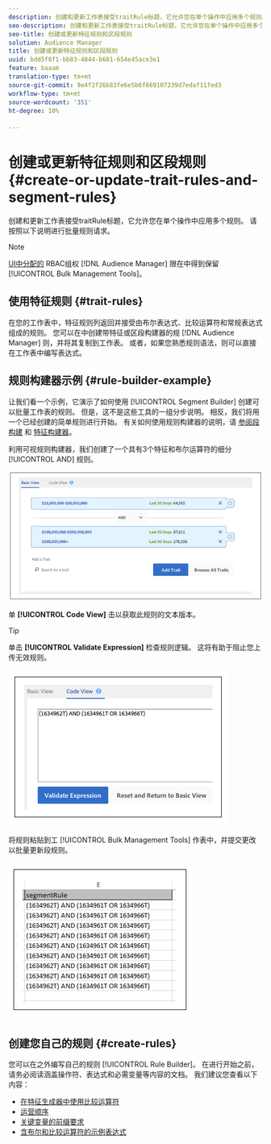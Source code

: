 ```yaml
---
description: 创建和更新工作表接受traitRule标题，它允许您在单个操作中应用多个规则。 请按照以下说明进行批量规则请求。
seo-description: 创建和更新工作表接受traitRule标题，它允许您在单个操作中应用多个规则。 请按照以下说明进行批量规则请求。
seo-title: 创建或更新特征规则和区段规则
solution: Audience Manager
title: 创建或更新特征规则和区段规则
uuid: bdd5f8f1-bb83-4844-b681-654e45ace3e1
feature: baaam
translation-type: tm+mt
source-git-commit: 9e4f2f26b83fe6e5b6f669107239d7edaf11fed3
workflow-type: tm+mt
source-wordcount: '351'
ht-degree: 10%

---
```



# 创建或更新特征规则和区段规则{#create-or-update-trait-rules-and-segment-rules}

创建和更新工作表接受traitRule标题，它允许您在单个操作中应用多个规则。 请按照以下说明进行批量规则请求。

<!-- 

<p>c_bulk_rules.xml </p>

 -->

>[!NOTE]
>
>[UI中分配的](../../features/administration/administration-overview.md) RBAC组权 [!DNL Audience Manager] 限在中得到保留 [!UICONTROL Bulk Management Tools]。

## 使用特征规则 {#trait-rules}

在您的工作表中，特征规则列返回并接受由布尔表达式、比较运算符和常规表达式组成的规则。 您可以在中创建带特征或区段构建器的规 [!DNL Audience Manager] 则，并将其复制到工作表。 或者，如果您熟悉规则语法，则可以直接在工作表中编写表达式。

## 规则构建器示例 {#rule-builder-example}

让我们看一个示例，它演示了如何使用 [!UICONTROL Segment Builder] 创建可以批量工作表的规则。 但是，这不是这些工具的一组分步说明。 相反，我们将用一个已经创建的简单规则进行开始。 有关如何使用规则构建器的说明，请 [参阅段构建](../../features/segments/segment-builder.md) 和 [特征构建器](../../features/traits/about-trait-builder.md)。

利用可视规则构建器，我们创建了一个具有3个特征和布尔运算符的细分 [!UICONTROL AND] 规则。

![](assets/visualrule.png)

单 **[!UICONTROL Code View]** 击以获取此规则的文本版本。

>[!TIP]
>
>单击 **[!UICONTROL Validate Expression]** 检查规则逻辑。 这将有助于阻止您上传无效规则。

![](assets/coderule.png)

将规则粘贴到工 [!UICONTROL Bulk Management Tools] 作表中，并提交更改以批量更新段规则。

![](assets/segmentrule.png)

## 创建您自己的规则 {#create-rules}

您可以在之外编写自己的规则 [!UICONTROL Rule Builder]。 在进行开始之前，请务必阅读涵盖操作符、表达式和必需变量等内容的文档。 我们建议您查看以下内容：

* [在特征生成器中使用比较运算符](../../features/traits/trait-comparison-operators.md)
* [运营顺序](../../features/traits/trait-operator-precedence.md)
* [关键变量的前缀要求](../../features/traits/trait-variable-prefixes.md)
* [含布尔和比较运算符的示例表达式](../../features/traits/trait-expression-samples.md)

